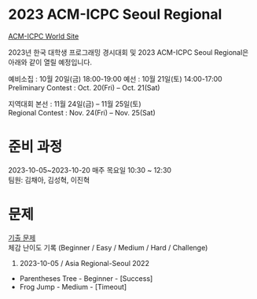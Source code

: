 # 2023 ACM-ICPC Seoul Regional
[ACM-ICPC World Site](https://icpc.global/regionals/finder/Seoul-First-Round-2024)
  
2023년 한국 대학생 프로그래밍 경시대회 및 2023 ACM-ICPC Seoul Regional은
아래와 같이 열릴 예정입니다.  
  
예비소집 : 10월 20일(금) 18:00-19:00
예선 : 10월 21일(토) 14:00-17:00
Preliminary Contest : Oct. 20(Fri) – Oct. 21(Sat)  
  
지역대회 본선 : 11월 24일(금) – 11월 25일(토)  
Regional Contest : Nov. 24(Fri) – Nov. 25(Sat)  

# 준비 과정 
2023-10-05~2023-10-20
매주 목요일 10:30 ~ 12:30  
팀원: 김채아, 김성혁, 이진혁

# 문제
[기출 문제](https://www.acmicpc.net/category/211)  
체감 난이도 기록 (Beginner / Easy / Medium / Hard / Challenge)  
  
1. 2023-10-05 / Asia Regional-Seoul 2022  
- Parentheses Tree - Beginner - [Success]
- Frog Jump - Medium - [Timeout]